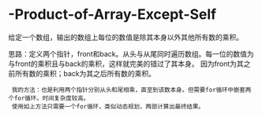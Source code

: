 # -Product-of-Array-Except-Self

给定一个数组，输出的数组上每位的数值是除其本身以外其他所有数的乘积。

思路：定义两个指针，front和back。从头与从尾同时遍历数组。每一位的数值为与front的乘积且与back的乘积，这样就完美的错过了其本身。
     因为front为其之前所有数的乘积；back为其之后所有数的乘积。

     
     我的方法：也是利用两个指针分别从头和尾相乘，直至到该数本身。但需要for循环中嵌套两个for循环。时间复杂度较高。
     使用如上方法只需要一个for循环，类似动态规划，两部计算出最终结果。
     
